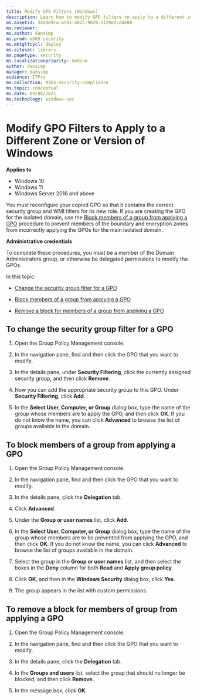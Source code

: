 ```yaml
---
title: Modify GPO Filters (Windows)
description: Learn how to modify GPO filters to apply to a different zone or version of windows in Windows Defender Firewall with Advanced Security.
ms.assetid: 24ede9ca-a501-4025-9020-1129e2cdde80
ms.reviewer: 
ms.author: dansimp
ms.prod: m365-security
ms.mktglfcycl: deploy
ms.sitesec: library
ms.pagetype: security
ms.localizationpriority: medium
author: dansimp
manager: dansimp
audience: ITPro
ms.collection: M365-security-compliance
ms.topic: conceptual
ms.date: 09/08/2021
ms.technology: windows-sec
---
```


# Modify GPO Filters to Apply to a Different Zone or Version of Windows

**Applies to**
-   Windows 10
-   Windows 11
-   Windows Server 2016 and above

You must reconfigure your copied GPO so that it contains the correct security group and WMI filters for its new role. If you are creating the GPO for the isolated domain, use the [Block members of a group from applying a GPO](#to-block-members-of-a-group-from-applying-a-gpo) procedure to prevent members of the boundary and encryption zones from incorrectly applying the GPOs for the main isolated domain.

**Administrative credentials**

To complete these procedures, you must be a member of the Domain Administrators group, or otherwise be delegated permissions to modify the GPOs.

In this topic:

-   [Change the security group filter for a GPO](#to-change-the-security-group-filter-for-a-gpo)

-   [Block members of a group from applying a GPO](#to-block-members-of-a-group-from-applying-a-gpo)

-   [Remove a block for members of a group from applying a GPO](#to-remove-a-block-for-members-of-group-from-applying-a-gpo)

## To change the security group filter for a GPO

1.  Open the Group Policy Management console.

2.  In the navigation pane, find and then click the GPO that you want to modify.

3.  In the details pane, under **Security Filtering**, click the currently assigned security group, and then click **Remove**.

4.  Now you can add the appropriate security group to this GPO. Under **Security Filtering**, click **Add**.

5.  In the **Select User, Computer, or Group** dialog box, type the name of the group whose members are to apply the GPO, and then click **OK**. If you do not know the name, you can click **Advanced** to browse the list of groups available in the domain.

## To block members of a group from applying a GPO

1.  Open the Group Policy Management console.

2.  In the navigation pane, find and then click the GPO that you want to modify.

3.  In the details pane, click the **Delegation** tab.

4.  Click **Advanced**.

5.  Under the **Group or user names** list, click **Add**.

6.  In the **Select User, Computer, or Group** dialog box, type the name of the group whose members are to be prevented from applying the GPO, and then click **OK**. If you do not know the name, you can click **Advanced** to browse the list of groups available in the domain.

7.  Select the group in the **Group or user names** list, and then select the boxes in the **Deny** column for both **Read** and **Apply group policy**.

8.  Click **OK**, and then in the **Windows Security** dialog box, click **Yes**.

9.  The group appears in the list with custom permissions.

## To remove a block for members of group from applying a GPO

1.  Open the Group Policy Management console.

2.  In the navigation pane, find and then click the GPO that you want to modify.

3.  In the details pane, click the **Delegation** tab.

4.  In the **Groups and users** list, select the group that should no longer be blocked, and then click **Remove**.

5.  In the message box, click **OK**.
